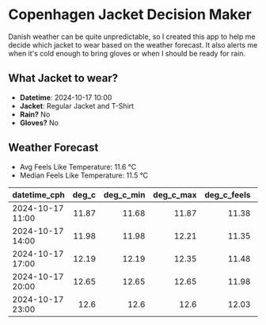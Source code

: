 
# Copenhagen Jacket Decision Maker

Danish weather can be quite unpredictable, so I created this app to help me decide which jacket to wear based on the weather forecast. 
It also alerts me when it's cold enough to bring gloves or when I should be ready for rain.

## What Jacket to wear?

- **Datetime**: 2024-10-17 10:00
- **Jacket**: Regular Jacket and T-Shirt
- **Rain?** No
- **Gloves?** No

## Weather Forecast
- Avg Feels Like Temperature: 11.6 °C
- Median Feels Like Temperature: 11.5 °C

| datetime_cph     |   deg_c |   deg_c_min |   deg_c_max |   deg_c_feels | weather   | wind   | rain   |
|:-----------------|--------:|------------:|------------:|--------------:|:----------|:-------|:-------|
| 2024-10-17 11:00 |   11.87 |       11.68 |       11.87 |         11.38 | Clouds    | High   | None   |
| 2024-10-17 14:00 |   11.98 |       11.98 |       12.21 |         11.35 | Clouds    | High   | None   |
| 2024-10-17 17:00 |   12.19 |       12.19 |       12.35 |         11.48 | Clouds    | High   | None   |
| 2024-10-17 20:00 |   12.65 |       12.65 |       12.65 |         11.98 | Clouds    | High   | None   |
| 2024-10-17 23:00 |   12.6  |       12.6  |       12.6  |         12.03 | Clouds    | Low    | None   |
        